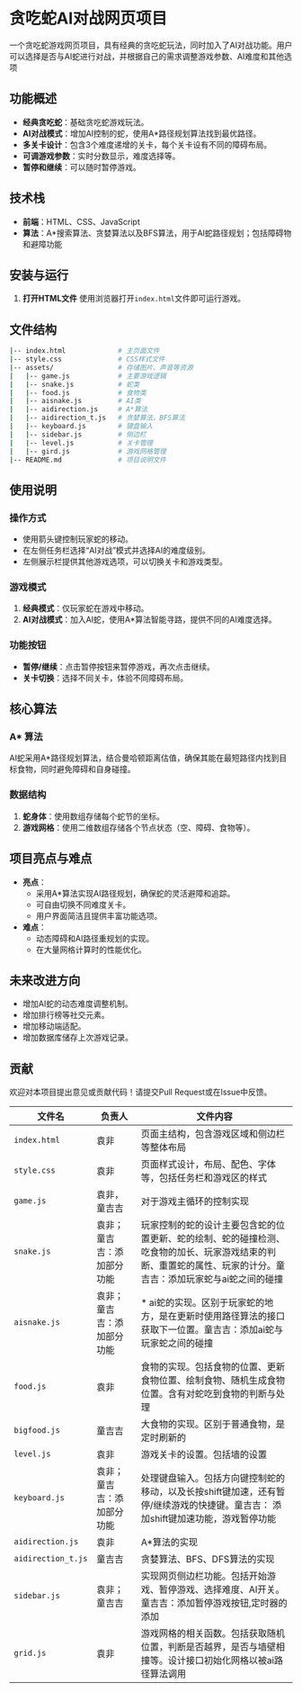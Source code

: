 # 贪吃蛇AI对战网页项目

一个贪吃蛇游戏网页项目，具有经典的贪吃蛇玩法，同时加入了AI对战功能。用户可以选择是否与AI蛇进行对战，并根据自己的需求调整游戏参数、AI难度和其他选项

## 功能概述

- **经典贪吃蛇**：基础贪吃蛇游戏玩法。
- **AI对战模式**：增加AI控制的蛇，使用A*路径规划算法找到最优路径。
- **多关卡设计**：包含3个难度递增的关卡，每个关卡设有不同的障碍布局。
- **可调游戏参数**：实时分数显示，难度选择等。
- **暂停和继续**：可以随时暂停游戏。

## 技术栈

- **前端**：HTML、CSS、JavaScript
- **算法**：A*搜索算法、贪婪算法以及BFS算法，用于AI蛇路径规划；包括障碍物和避障功能

## 安装与运行
    
1. **打开HTML文件**
使用浏览器打开`index.html`文件即可运行游戏。

## 文件结构

```bash
|-- index.html             # 主页面文件
|-- style.css              # CSS样式文件
|-- assets/                # 存储图片、声音等资源
|   |-- game.js            # 主要游戏逻辑
|   |-- snake.js           # 蛇类
|   |-- food.js            # 食物类
|   |-- aisnake.js         # AI类
|   |-- aidirection.js     # A*算法
|   |-- aidirection_t.js   # 贪婪算法、BFS算法
|   |-- keyboard.js        # 键盘输入
|   |-- sidebar.js         # 侧边栏
|   |-- level.js           # 关卡管理
|   |-- gird.js            # 游戏网格管理
|-- README.md              # 项目说明文件

```

## 使用说明

### 操作方式

- 使用箭头键控制玩家蛇的移动。
- 在左侧任务栏选择“AI对战”模式并选择AI的难度级别。
- 左侧展示栏提供其他游戏选项，可以切换关卡和游戏类型。

### 游戏模式

1. **经典模式**：仅玩家蛇在游戏中移动。
2. **AI对战模式**：加入AI蛇，使用A*算法智能寻路，提供不同的AI难度选择。

### 功能按钮

- **暂停/继续**：点击暂停按钮来暂停游戏，再次点击继续。
- **关卡切换**：选择不同关卡，体验不同障碍布局。

## 核心算法

### A* 算法

AI蛇采用A*路径规划算法，结合曼哈顿距离估值，确保其能在最短路径内找到目标食物，同时避免障碍和自身碰撞。

### 数据结构

1. **蛇身体**：使用数组存储每个蛇节的坐标。
2. **游戏网格**：使用二维数组存储各个节点状态（空、障碍、食物等）。

## 项目亮点与难点

- **亮点**：
    - 采用A*算法实现AI路径规划，确保蛇的灵活避障和追踪。
    - 可自由切换不同难度关卡。
    - 用户界面简洁且提供丰富功能选项。
- **难点**：
    - 动态障碍和AI路径重规划的实现。
    - 在大量网格计算时的性能优化。

## 未来改进方向

- 增加AI蛇的动态难度调整机制。
- 增加排行榜等社交元素。
- 增加移动端适配。
- 增加数据库储存上次游戏记录。

## 贡献

欢迎对本项目提出意见或贡献代码！请提交Pull Request或在Issue中反馈。

| 文件名          | 负责人       | 文件内容                                                         |
|-----------------|--------------|------------------------------------------------------------------|
| `index.html`    | 袁非         | 页面主结构，包含游戏区域和侧边栏等整体布局                     |
| `style.css`     | 袁非         | 页面样式设计，布局、配色、字体等，包括任务栏和游戏区的样式       |
| `game.js`       | 袁非，童吉吉  | 对于游戏主循环的控制实现              |
| `snake.js`         | 袁非；童吉吉：添加部分功能        | 玩家控制的蛇的设计主要包含蛇的位置更新、蛇的绘制、蛇的碰撞检测、吃食物的加长、玩家游戏结束的判断、重置蛇的属性、玩家的计分。童吉吉：添加玩家蛇与ai蛇之间的碰撞             |
| `aisnake.js`     | 袁非；童吉吉：添加部分功能         |  * ai蛇的实现。区别于玩家蛇的地方，是在更新时使用路径算法的接口获取下一位置。童吉吉：添加ai蛇与玩家蛇之间的碰撞                 |
| `food.js`   | 袁非         | 食物的实现。包括食物的位置、更新食物位置、绘制食物、随机生成食物位置。含有对蛇吃到食物的判断与处理           |
| `bigfood.js`      | 童吉吉         | 大食物的实现。区别于普通食物，是定时刷新的                             |
| `level.js`       | 袁非         | 游戏关卡的设置。包括墙的设置                        |
| `keyboard.js`     | 袁非；童吉吉：添加部分功能         | 处理键盘输入。包括方向键控制蛇的移动，以及长按shift键加速，还有暂停/继续游戏的快捷键。童吉吉： 添加shift键加速功能，游戏暂停功能             |
| `aidirection.js`       | 袁非         | A*算法的实现       
| `aidirection_t.js`       | 童吉吉         | 贪婪算法、BFS、DFS算法的实现      
| `sidebar.js`       | 袁非；童吉吉         | 实现网页侧边栏功能。包括开始游戏、暂停游戏、选择难度、AI开关。童吉吉：添加暂停游戏按钮,定时器的添加 
| `grid.js`       | 袁非         | 游戏网格的相关函数。包括获取随机位置，判断是否越界，是否与墙壁相撞等。设计接口初始化网格以被ai路径算法调用                                          |
